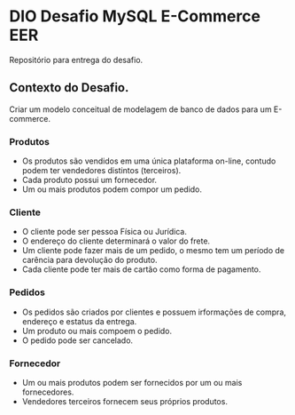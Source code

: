 # DIO Desafio MySQL E-Commerce EER
Repositório para entrega do desafio.

## Contexto do Desafio.
Criar um modelo conceitual de modelagem de banco de dados para um E-commerce.

### Produtos
* Os produtos são vendidos em uma única plataforma on-line, contudo
podem ter vendedores distintos (terceiros).
* Cada produto possui um fornecedor.
* Um ou mais produtos podem compor um pedido.

### Cliente
* O cliente pode ser pessoa Física ou Jurídica.
* O endereço do cliente determinará o valor do frete.
* Um cliente pode fazer mais de um pedido, o mesmo tem um 
período de carência para devolução do produto.
* Cada cliente pode ter mais de cartão como forma de pagamento.

### Pedidos
* Os pedidos são criados por clientes e possuem irformações de compra,
endereço e estatus da entrega.
* Um produto ou mais compoem o pedido.
* O pedido pode ser cancelado.

### Fornecedor
* Um ou mais produtos podem ser fornecidos por um ou mais fornecedores.
* Vendedores terceiros fornecem seus próprios produtos.

